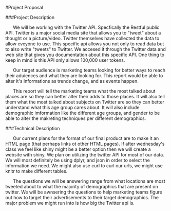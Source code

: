 #Project Proposal

###Project Description


&nbsp;&nbsp;&nbsp;&nbsp;&nbsp;&nbsp;We will be working with the Twitter API. Specfically the Restful public API. Twitter is a major social media site that allows you to "tweet" about a thought or a picture/video. Twitter themselves have collected the data to allow eveyone to use. This specific api allows you not only to read data but to also write "tweets" to Twitter. We accesed it through the Twitter data and web site that gives you documentation about this specific API. One thing to keep in mind is this API only allows 100,000 user tokens.

&nbsp;&nbsp;&nbsp;&nbsp;&nbsp;&nbsp;Our target audience is marketing teams looking for better ways to reach their aduiences and what they are looking for. This report would be able to alter it's informations as trends change, and as events happen.

&nbsp;&nbsp;&nbsp;&nbsp;&nbsp;&nbsp;This report will tell the marketing teams what the most talked about places are so they can better alter their adds to those places. It will also tell them what the most talked about subjects on Twitter are so they can better understand what this age group cares about. It will also include demographic imformation like the different age groups, and gender to be able to alter the makreting techniques per different demographics.

###Technical Description


&nbsp;&nbsp;&nbsp;&nbsp;&nbsp;&nbsp;Our current plans for the format of our final product are to make it an HTML page (that perhaps links ot other HTML pages). If after wednesday's class we feel like shiny might be a better option then we will create a website with shiny. We plan on utilizing the twitter API for most of our data. 
We will most definitely be using dplyr, and json in order to select the information we need. We might also use curl to curl our urls, we might use knitr to make different tables.

&nbsp;&nbsp;&nbsp;&nbsp;&nbsp;&nbsp;The questions we will be answering range from what locations are most tweeted about to what the majority of demographics that are present on twitter. We will be awnsering the questions to help marketing teams figure out how to target their advertisements to their target demographics. The major problem we might run into is how big the Twitter api is.
